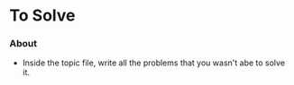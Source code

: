 # To Solve

### About
- Inside the topic file, write all the problems that you wasn't abe to solve it.
